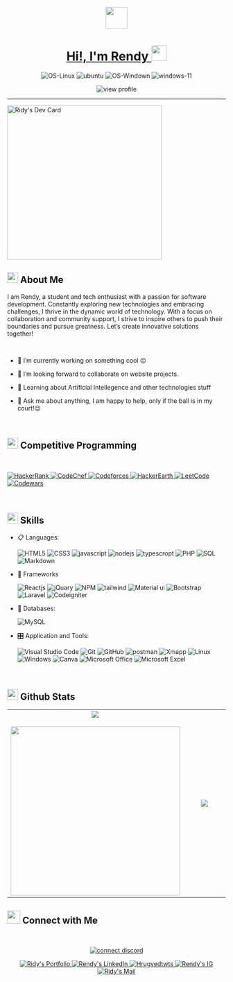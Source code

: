 <meta charset="UTF-8">
<meta name="viewport" content="width=device-width, initial-scale=1.0">

<p align="center"><picture align="center"><img align="center" src="https://github.com/7oSkaaa/7oSkaaa/blob/main/Images/about_me.gif?raw=true" width="50px"></picture></p>
  
<a href="https://app.daily.dev/lebathang"><h1 align="center">Hi!,  I'm Rendy <img src="https://media.giphy.com/media/hvRJCLFzcasrR4ia7z/giphy.gif" width="35"></h1></a>

<div align="center">
  <p>
    <img src="https://img.shields.io/badge/Linux-FCC624?style=for-the-badge&amp;logo=linux&amp;logoColor=black" alt="OS-Linux">
    <img src="https://img.shields.io/badge/Ubuntu-E95420?style=for-the-badge&amp;logo=ubuntu&amp;logoColor=white" alt="ubuntu">
    <img src="https://img.shields.io/badge/Windows-0078D6?style=for-the-badge&amp;logo=windows&amp;logoColor=white" alt="OS-Windown">
    <img src="https://img.shields.io/badge/Windows_11-0078d4?style=for-the-badge&amp;logo=windows-11&amp;logoColor=white" alt="windows-11">
  </p>
</div>

<div align="center">
  <img src="https://komarev.com/ghpvc/?username=RidyCh&amp;color=blueviolet&amp;style=flat&amp;label=PROFILE+VIEWS" alt="view profile">
</div>
<hr width="100%">
<a href="https://app.daily.dev/ridy"><img src="https://api.daily.dev/devcards/v2/UoRyfCJrRxRSW01lO3DY5.png?type=default&r=8rr" width="356" alt="Ridy's Dev Card"/></a>

<h2 id="--about-me"><img src="https://c.tenor.com/NCRHhqkXrJYAAAAi/programmers-go-internet.gif" width="25">  <b>About Me</b></h2>
<p>I am Rendy, a student and tech enthusiast with a passion for software development. Constantly exploring new technologies and embracing challenges, I thrive in the dynamic world of technology. With a focus on collaboration and community support, I strive to inspire others to push their boundaries and pursue greatness. Let’s create innovative solutions together!</p>
<br>
<ul>
<li>
<p>🔭 I’m currently working on something cool 😉</p>
</li>
<li>
<p>👯 I’m looking forward to collaborate on website projects.</p>
</li>
<li>
<p>🌱 Learning about Artificial Intellegence and other technologies stuff</p>
</li>
<li>
<p>💬 Ask me about anything, I am happy to help, only if the ball is in my court!😉</p>
</li>
</ul>
<br>

<h2 id="--competitive-programming"><img src="https://media.giphy.com/media/iY8CRBdQXODJSCERIr/giphy.gif" width="25">  <b>Competitive Programming</b></h2>
<br>
<p align="left"> 
  <a href="https://www.hackerrank.com" target="_blank"> 
    <img alt="HackerRank" src="https://img.shields.io/badge/HackerRank-2EC866?logo=HackerRank&amp;logoColor=white">
  </a>
  <a href="https://www.codechef.com" target="_blank"> 
   <img alt="CodeChef" src="https://img.shields.io/badge/CodeChef-%23964B00.svg?logo=CodeChef&amp;logoColor=white">
  </a>
  <a href="https://codeforces.com" target="_blank">
    <img alt="Codeforces" src="https://img.shields.io/badge/Codeforces-445f9d?logo=Codeforces&amp;logoColor=white">
  </a> 
  <a href="https://www.hackerearth.com" target="_blank"> 
    <img alt="HackerEarth" src="https://img.shields.io/badge/HackerEarth-%232C3454.svg?logo=HackerEarth&amp;logoColor=blue">
  </a>
  <a href="https://leetcode.com" target="_blank"> 
    <img alt="LeetCode" src="https://img.shields.io/badge/LeetCode-000000?logo=LeetCode&amp;logoColor=d16c06">
  </a>
  <a href="https://codewars.com" target="_blank"> 
    <img alt="Codewars" src="https://img.shields.io/badge/LeetCode-000000?logo=LeetCode&amp;logoColor=d16c06">
  </a>
</p>
<br>

<h2 id="-skills"><img src="https://media2.giphy.com/media/QssGEmpkyEOhBCb7e1/giphy.gif?cid=ecf05e47a0n3gi1bfqntqmob8g9aid1oyj2wr3ds3mg700bl&amp;rid=giphy.gif" width="25"><b> Skills</b></h2>
<p align="center">
</p><ul>
<li>
<p>📋 Languages:</p>
<p><img src="https://img.shields.io/badge/html5-%23E34F26.svg?style=for-the-badge&amp;logo=html5&amp;logoColor=white" alt="HTML5">
<img src="https://img.shields.io/badge/css3-%231572B6.svg?style=for-the-badge&amp;logo=css3&amp;logoColor=white" alt="CSS3">
<img src="https://img.shields.io/badge/javascript%20-%23323330.svg?&amp;style=for-the-badge&amp;logo=javascript&amp;logoColor=%23F7DF1E" alt="javascript">
<img src="https://img.shields.io/badge/node.js%20-%2343853D.svg?&amp;style=for-the-badge&amp;logo=node.js&amp;logoColor=white" alt="nodejs">
<img src="https://img.shields.io/badge/TypeScript-007ACC?style=for-the-badge&amp;logo=typescript&amp;logoColor=white" alt="typescropt">
<img src="https://img.shields.io/badge/php-%23777BB4.svg?style=for-the-badge&amp;logo=php&amp;logoColor=white" alt="PHP">
<img src="https://custom-icon-badges.herokuapp.com/badge/SQL-025E8C.svg?logo=database&amp;logoColor=white" alt="SQL">
<img src="https://img.shields.io/badge/markdown-%23000000.svg?style=for-the-badge&amp;logo=markdown&amp;logoColor=white" alt="Markdown"></p>
</li>
<li>
<p>🎨 Frameworks</p>
<p><img src="https://img.shields.io/badge/react%20-%2320232a.svg?&amp;style=for-the-badge&amp;logo=react&amp;logoColor=%2361DAFB" alt="Reactjs">
<img src="https://img.shields.io/badge/jQuery-0769AD?style=for-the-badge&amp;logo=jquery&amp;logoColor=white" alt="jQuary">
<img src="https://img.shields.io/badge/npm-CB3837?style=for-the-badge&amp;logo=npm&amp;logoColor=white" alt="NPM">
<img src="https://img.shields.io/badge/Tailwind_CSS-38B2AC?style=for-the-badge&amp;logo=tailwind-css&amp;logoColor=white" alt="tailwind">
<img src="https://img.shields.io/badge/Material%20UI-007FFF?style=for-the-badge&amp;logo=mui&amp;logoColor=white" alt="Material ui">
<img src="https://img.shields.io/badge/bootstrap%20-%23563D7C.svg?&amp;style=for-the-badge&amp;logo=bootstrap&amp;logoColor=white" alt="Bootstrap">
<img src="https://img.shields.io/badge/Laravel-FF2D20?style=for-the-badge&amp;logo=laravel&amp;logoColor=white" alt="Laravel">
<img src="https://img.shields.io/badge/Codeigniter-EF4223?style=for-the-badge&amp;logo=codeigniter&amp;logoColor=white" alt="Codeigniter">
</li>
<li>
<p>💾 Databases:</p>
<img src="https://img.shields.io/badge/MySQL-00000F?style=for-the-badge&amp;logo=mysql&amp;logoColor=white" alt="MySQL">
</li>
<li>
<p>🎛️ Application and Tools:</p>
<p><img src="https://img.shields.io/badge/Visual%20Studio%20Code-0078d7.svg?style=for-the-badge&amp;logo=visual-studio-code&amp;logoColor=white" alt="Visual Studio Code">
<img src="https://img.shields.io/badge/git-%23F05033.svg?style=for-the-badge&amp;logo=git&amp;logoColor=white" alt="Git">
<img src="https://img.shields.io/badge/github-%23121011.svg?style=for-the-badge&amp;logo=github&amp;logoColor=white" alt="GitHub">
<img src="https://img.shields.io/badge/Postman-FF6C37?style=for-the-badge&amp;logo=Postman&amp;logoColor=white" alt="postman">
<img src="https://img.shields.io/badge/Xampp-F37623?style=for-the-badge&amp;logo=xampp&amp;logoColor=white" alt="Xmapp">
<img src="https://img.shields.io/badge/Linux-FCC624?style=for-the-badge&amp;logo=linux&amp;logoColor=black" alt="Linux">
<img src="https://img.shields.io/badge/Windows-0078D6?style=for-the-badge&amp;logo=windows&amp;logoColor=white" alt="Windows">
<img src="https://img.shields.io/badge/Canva-%2300C4CC.svg?style=for-the-badge&amp;logo=Canva&amp;logoColor=white" alt="Canva">
<img src="https://img.shields.io/badge/Microsoft_Office-D83B01?style=for-the-badge&amp;logo=microsoft-office&amp;logoColor=white" alt="Microsoft Office">
<img src="https://img.shields.io/badge/Microsoft_Excel-217346?style=for-the-badge&amp;logo=microsoft-excel&amp;logoColor=white" alt="Microsoft Excel"></p>
</li>
</ul>
<p></p>
<br> 

<h2 id="-github-stats"><img src="https://media.giphy.com/media/iY8CRBdQXODJSCERIr/giphy.gif" width="25"> <b>Github Stats</b></h2>
<p align="center">
</p><table align="center">
<tbody><tr border="none">
<td width="50%" align="center">
  <img align="center" src="https://github-readme-stats.vercel.app/api?username=RidyCh&amp;theme=dark&amp;show_icons=true&amp;count_private=true">
  <br><br>
  <img width="390" src="https://github-readme-streak-stats.herokuapp.com?user=RidyCh&amp;theme=midnight-purple&amp;hide_border=true&amp;date_format=j/n/Y">
</td>
<td width="50%" align="center">
  <img align="center" src="https://github-readme-stats.anuraghazra1.vercel.app/api/top-langs/?username=RidyCh&amp;theme=dark&amp;hide_border=false&amp;no-bg=true&amp;no-frame=true&amp;langs_count=10">
  </td>
</tr>
</tbody></table>
<!-- <p align="center">
<a href="https://github.com/RidyCh/">
  <img align="center" src="https://github-readme-stats.vercel.app/api?username=RidyCh&amp;include_all_commits=true&amp;count_private=true&amp;show_icons=true&amp;line_height=20&amp;title_color=7A7ADB&amp;icon_color=2234AE&amp;text_color=D3D3D3&amp;bg_color=0,000000,130F40" width="450">
</a>
<a href="https://github.com/RidyCh">
  <img align="center" src="https://github-readme-streak-stats.herokuapp.com/?user=RidyCh&amp;theme=blueberry" width="380">
</a>
</p>
<p><img src="https://user-images.githubusercontent.com/73097560/115834477-dbab4500-a447-11eb-908a-139a6edaec5c.gif"></p>
<p align="center">
    <a href="https://github.com/RidyCh"><img src="https://github-profile-summary-cards.vercel.app/api/cards/profile-details?username=RidyCh&amp;theme=tokyonight&amp;hide_border=true" width="520" alt="RidyCh"></a>
<a href="https://github.com/RidyCh"><img src="https://github-readme-stats.vercel.app/api/top-langs?username=RidyCh&amp;show_icons=true&amp;locale=en&amp;layout=compact&amp;theme=tokyonight" width="320" alt="RidyCh"></a>
</p>
<p><img src="https://github-readme-stats.vercel.app/api/wakatime?username=RidyCh&amp;hide_border=true&amp;v=2" alt="RidyCh's WakaTime Stats"></p> -->

<h2 id="-connect-with-me"><img src="https://media.giphy.com/media/LnQjpWaON8nhr21vNW/giphy.gif" width="30"> <b>Connect with Me</b></h2>
<br>
<p align="center">
  <a href="https://discord.com/channels/@me/773848767886524436">
    <img src="https://lanyard-profile-readme.vercel.app/api/773848767886524436?animated=true&amp;theme=dark&amp;borderRadius=30px&amp;hideBadges=true&amp;hideDiscrim=true&amp;bg=000000" alt="connect discord">
  </a>
</p>
<p align="center"><!-----Social Accounts------>
</p><p align="center">
 <a href="#">
 <img border="0" alt="Ridy's Portfolio" src="https://img.icons8.com/external-itim2101-lineal-color-itim2101/40/000000/external-resume-business-recruitment-itim2101-lineal-color-itim2101.png">
 </a>
 <a href="https://linkedin.com/in/rendy-pratama-9302982b4">
 <img border="0" alt="Rendy's LinkedIn" src="https://img.icons8.com/doodle/40/000000/linkedin--v2.png">
 </a>
 <a href="https://x.com/ridy_ch">
 <img border="0" alt="Hrugvedtwts" src="https://img.icons8.com/nolan/40/twitter.png">
 </a>
 <a href="https://www.instagram.com/rendy.30_/">
 <img border="0" alt="Rendy's IG" src="https://img.icons8.com/doodle/38/000000/instagram--v1.png">
 </a>
 <a href="mailto:rendydev30@gmail.com">
 <img border="0" alt="Ridy's Mail" src="https://img.icons8.com/doodle/38/000000/gmail-new.png">
 </a>
</p>
<br>

